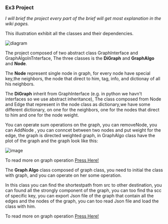 ### Ex3 Project 

*I will brief the project every part of the brief will get most explanation in the wiki pages.*

This illustration exhibit all the classes and their dependencies.

![diagram](https://user-images.githubusercontent.com/61500507/104128284-5ce63c80-536f-11eb-8a8e-0cda54ca715e.png)

The project composed of two abstract class GraphInterface and GraphAlgoInTnterface, The three classes is the **DiGraph** and **GraphAlgo** and **Node**.

The **Node** represent single node in graph, for every node have special key,the neighbors, the node that direct to him, tag, info, and dictionay of all his neighbors.

The **DiGraph** inherit from GraphInterface (e.g. in python we havn't interfaces so we use abstract inheritance), The class composed from Node and Edge that represent in the node class as dictionary,we have some different dictionary, on one for the neighbors, one for the nodes that direct to him and one for the node weight. 

You can operate sum operations on the graph, you can removeNode, you can AddNode , you can conncet between two nodes and put weight for the edge,
the graph is directed weighted graph, in GraphAlgo class have the plot of the graph and the graph look like this:

![image](https://user-images.githubusercontent.com/61500507/103581407-a43e7a00-4ee4-11eb-9c24-3646662b38e4.png)

To read more on graph operation [Press Here!](https://github.com/EN555/ex3/wiki/The-Graph)

The **Graph Algo** class composed of graph class, you need to initial the class with graph, and you can operate on her some operation.

In this class you can find the shortestpath from src to other destination, you can found all the strongly component of the graph, you can too find tha scc of specific key,
you can export Json file of the graph that contain all the edges and the nodes of the graph, you can too read Json file and load the class with him.

To read more on graph operation [Press Here!](https://github.com/EN555/ex3/wiki/The-Algo)
